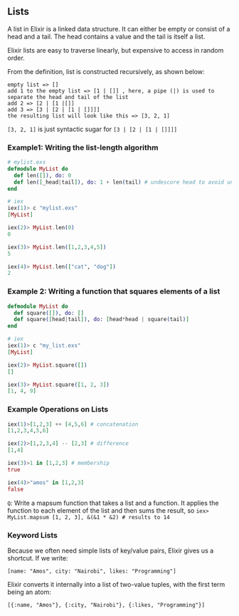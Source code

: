 ## Lists

A list in Elixir is a linked data structure.
It can either be empty or consist of a head and a tail. The head contains a value and the tail is itself a list.

Elixir lists are easy to traverse linearly, but expensive to access in random order.

From the definition, list is constructed recursively, as shown below:

```
empty list => []
add 1 to the empty list => [1 | []] , here, a pipe (|) is used to separate the head and tail of the list
add 2 => [2 | [1 |[]]
add 3 => [3 | [2 | [1 | []]]]
the resulting list will look like this => [3, 2, 1]
```

`[3, 2, 1]` is just syntactic sugar for `[3 | [2 | [1 | []]]]`

### Example1: Writing the list-length algorithm

```elixir
# mylist.exs
defmodule MyList do
  def len([]), do: 0
  def len([_head|tail]), do: 1 + len(tail) # undescore head to avoid unused vairable warning
end

# iex
iex(1)> c "mylist.exs"
[MyList]

iex(2)> MyList.len(0)
0

iex(3)> MyList.len([1,2,3,4,5])
5

iex(4)> MyList.len(["cat", "dog"])
2
```

### Example 2: Writing a function that squares elements of a list

```elixir
defmodule MyList do
  def square([]), do: []
  def square([head|tail]), do: [head*head | square(tail)]
end

# iex
iex(1)> c "my_list.exs"
[MyList]

iex(2)> MyList.square([])
[]

iex(3)> MyList.square([1, 2, 3])
[1, 4, 9]
```

### Example Operations on Lists

```elixir
iex(1)>[1,2,3] ++ [4,5,6] # concatenation
[1,2,3,4,5,6]

iex(2)>[1,2,3,4] -- [2,3] # difference
[1,4]

iex(3)>1 in [1,2,3] # membership
true

iex(4)>"amos" in [1,2,3]
false
```

`Q`: Write a mapsum function that takes a list and a function. It applies the function to each element of the list and then sums the result, so
`iex> MyList.mapsum [1, 2, 3], &(&1 * &2) # results to 14`

### Keyword Lists

Because we often need simple lists of key/value pairs, Elixir gives us a shortcut. If we write:

`[name: "Amos", city: "Nairobi", likes: "Programming"] `

Elixir converts it internally into a list of two-value tuples, with the first term being an atom:

`[{:name, "Amos"}, {:city, "Nairobi"}, {:likes, "Programming"}]`
